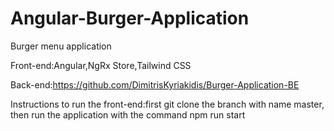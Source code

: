 # Angular-Burger-Application

Burger menu application

Front-end:Angular,NgRx Store,Tailwind CSS

Back-end:https://github.com/DimitrisKyriakidis/Burger-Application-BE

Instructions to run the front-end:first git clone the branch with name master,
then run the application with the command npm run start

